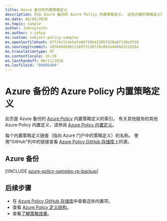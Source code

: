 ```yaml
---
title: Azure 备份的内置策略定义
description: 列出 Azure 备份的 Azure Policy 内置策略定义。 这些内置的策略定义提供了管理 Azure 资源的常用方法。
ms.date: 06/09/2020
ms.topic: sample
author: Johnnytechn
ms.author: v-johya
ms.custom: subject-policy-samples
ms.openlocfilehash: 07f24c514ebafe66f30b43205fd28a67138e5fdd
ms.sourcegitcommit: 285649db9b21169f3136729c041e4d04d323229a
ms.translationtype: HT
ms.contentlocale: zh-CN
ms.lasthandoff: 06/11/2020
ms.locfileid: "84685484"
---
```

# <a name="azure-policy-built-in-policy-definitions-for-azure-backup"></a>Azure 备份的 Azure Policy 内置策略定义

此页是 Azure 备份的 [Azure Policy](../governance/policy/overview.md) 内置策略定义的索引。 有关其他服务的其他 Azure Policy 内置定义，请参阅 [Azure Policy 内置定义](../governance/policy/samples/built-in-policies.md)。

每个内置策略定义链接（指向 Azure 门户中的策略定义）的名称。 使用“GitHub”列中的链接查看 [Azure Policy GitHub 存储库](https://github.com/Azure/azure-policy)上的源。

## <a name="azure-backup"></a>Azure 备份

[!INCLUDE [azure-policy-samples-rp-backup](../../includes/policy/samples/byrp/microsoft.recoveryservices.md)]

## <a name="next-steps"></a>后续步骤

- 在 [Azure Policy GitHub 存储库](https://github.com/Azure/azure-policy)中查看这些内置项。
- 查看 [Azure Policy 定义结构](../governance/policy/concepts/definition-structure.md)。
- 查看[了解策略效果](../governance/policy/concepts/effects.md)。

